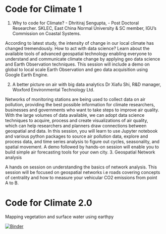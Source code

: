 # Code for Climate 1

1.	Why to code for Climate? - Dhritiraj Sengupta, - Post Doctoral Researcher. SKLEC, East China Normal University & SC member, IGU’s Commission on Coastal Systems. 

According to latest study, the intensity of change in our local climate has changed tremendously. How to act with data science? Learn about the available tools of advanced geospatial technology enabling everyone to understand and communicate climate change by applying geo data science and Earth Observation techniques.  This session will include a demo on global to local scale Earth Observation and geo data acquisition using Google Earth Engine.

2.	A better picture on air with big data analytics Dr Xiafu Shi, R&D manager, Woxford Environmental Technology Ltd.

Networks of monitoring stations are being used to collect data on air pollution, providing the best possible information for climate researchers, businesses and governments who want to take steps to improve air quality. With the large volumes of data available, we can adopt data science techniques to acquire, process and create visualizations of air quality, which can help researchers and planners draw connections between geospatial and data. In this session, you will learn to use Jupyter notebook and various python packages to source air pollution data, explore and process data, and time series analysis to figure out cycles, seasonality, and spatial movement. A demo followed by hands-on session will enable you to build simple air forecasting tools for your own city. 
3.	Geospatial Network analysis

A hands on session on understanding the basics of network analysis. This session will be focused on geospatial networks i.e roads covering concepts of centrality and how to measure your vehicular CO2 emissions from point A to B. 

# Code for Climate 2.0

Mapping vegetation and surface water using earthpy

[![Binder](https://mybinder.org/badge_logo.svg)](https://mybinder.org/v2/gh/dhritirajsen/code_for_climate/main?filepath=Earthpy_1.ipynb)
